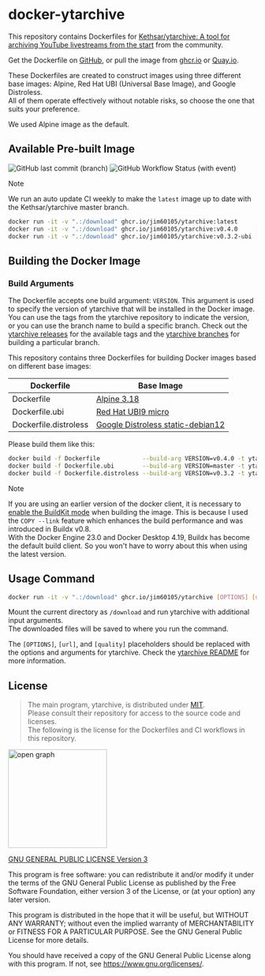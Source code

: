 # docker-ytarchive

This repository contains Dockerfiles for [Kethsar/ytarchive: A tool for archiving YouTube livestreams from the start](https://github.com/Kethsar/ytarchive) from the community.

Get the Dockerfile on [GitHub](https://github.com/jim60105/ytarchive), or pull the image from [ghcr.io](https://ghcr.io/jim60105/ytarchive) or [Quay.io](https://quay.io/repository/jim60105/ytarchive).

These Dockerfiles are created to construct images using three different base images: Alpine, Red Hat UBI (Universal Base Image), and Google Distroless.  
All of them operate effectively without notable risks, so choose the one that suits your preference.

We used Alpine image as the default.

## Available Pre-built Image

![GitHub last commit (branch)](https://img.shields.io/github/last-commit/jim60105/docker-ytarchive/master?label=%20&style=for-the-badge) ![GitHub Workflow Status (with event)](https://img.shields.io/github/actions/workflow/status/jim60105/docker-ytarchive/docker_publish.yml?label=%20&style=for-the-badge)

> [!NOTE]  
> We run an auto update CI weekly to make the `latest` image up to date with the Kethsar/ytarchive master branch.

```bash
docker run -it -v ".:/download" ghcr.io/jim60105/ytarchive:latest     [OPTIONS] [url] [quality]
docker run -it -v ".:/download" ghcr.io/jim60105/ytarchive:v0.4.0     [OPTIONS] [url] [quality]
docker run -it -v ".:/download" ghcr.io/jim60105/ytarchive:v0.3.2-ubi [OPTIONS] [url] [quality]
```

## Building the Docker Image

### Build Arguments

The Dockerfile accepts one build argument: `VERSION`. This argument is used to specify the version of ytarchive that will be installed in the Docker image. You can use the tags from the ytarchive repository to indicate the version, or you can use the branch name to build a specific branch. Check out the [ytarchive releases](https://github.com/Kethsar/ytarchive/releases) for the available tags and the [ytarchive branches](https://github.com/Kethsar/ytarchive/branches) for building a particular branch.

This repository contains three Dockerfiles for building Docker images based on different base images:

| Dockerfile            | Base Image                                                                                                   |
| --------------------- | ------------------------------------------------------------------------------------------------------------ |
| Dockerfile            | [Alpine 3.18](https://hub.docker.com/_/alpine/)                                                              |
| Dockerfile.ubi        | [Red Hat UBI9 micro](https://catalog.redhat.com/software/containers/ubi9/ubi-micro/615bdf943f6014fa45ae1b58) |
| Dockerfile.distroless | [Google Distroless static-debian12](https://github.com/GoogleContainerTools/distroless)                      |

Please build them like this:

```bash
docker build -f Dockerfile            --build-arg VERSION=v0.4.0 -t ytarchive:v0.4.0 .
docker build -f Dockerfile.ubi        --build-arg VERSION=master -t ytarchive:ubi .
docker build -f Dockerfile.distroless --build-arg VERSION=v0.3.2 -t ytarchive:v0.3.2-distroless .
```

> [!NOTE]  
> If you are using an earlier version of the docker client, it is necessary to [enable the BuildKit mode](https://docs.docker.com/build/buildkit/#getting-started) when building the image. This is because I used the `COPY --link` feature which enhances the build performance and was introduced in Buildx v0.8.  
> With the Docker Engine 23.0 and Docker Desktop 4.19, Buildx has become the default build client. So you won't have to worry about this when using the latest version.

## Usage Command

```bash
docker run -it -v ".:/download" ghcr.io/jim60105/ytarchive [OPTIONS] [url] [quality]
```

Mount the current directory as `/download` and run ytarchive with additional input arguments.  
The downloaded files will be saved to where you run the command.

The `[OPTIONS]`, `[url]`, and `[quality]` placeholders should be replaced with the options and arguments for ytarchive. Check the [ytarchive README](https://github.com/Kethsar/ytarchive#usage) for more information.

## License

> The main program, ytarchive, is distributed under [MIT](https://github.com/Kethsar/ytarchive/blob/master/LICENSE).  
> Please consult their repository for access to the source code and licenses.  
> The following is the license for the Dockerfiles and CI workflows in this repository.

<img src="https://github.com/jim60105/docker-ytarchive/assets/16995691/782f16b9-3f49-49ef-943d-a29324fcc8db" alt="open graph" width="200" />

[GNU GENERAL PUBLIC LICENSE Version 3](LICENSE)

This program is free software: you can redistribute it and/or modify it under the terms of the GNU General Public License as published by the Free Software Foundation, either version 3 of the License, or (at your option) any later version.

This program is distributed in the hope that it will be useful, but WITHOUT ANY WARRANTY; without even the implied warranty of MERCHANTABILITY or FITNESS FOR A PARTICULAR PURPOSE. See the GNU General Public License for more details.

You should have received a copy of the GNU General Public License along with this program. If not, see <https://www.gnu.org/licenses/>.
